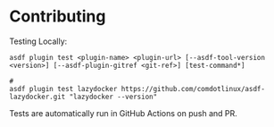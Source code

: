 # Contributing

Testing Locally:

```shell
asdf plugin test <plugin-name> <plugin-url> [--asdf-tool-version <version>] [--asdf-plugin-gitref <git-ref>] [test-command*]

#
asdf plugin test lazydocker https://github.com/comdotlinux/asdf-lazydocker.git "lazydocker --version"
```

Tests are automatically run in GitHub Actions on push and PR.
